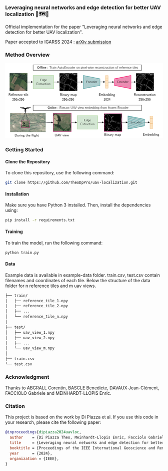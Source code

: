 ### Leveraging neural networks and edge detection for better UAV localization 🚁🗺️📍
Official implementation for the paper "Leveraging neural networks and edge detection for better UAV localization".

Paper accepted to IGARSS 2024 : [arXiv submission](https://arxiv.org/abs/2404.06207)

### Method Overview

<img src="https://github.com/TheoDpPro/uav-localization/blob/main/figures/overview_method_final.png" alt="Method overview" width="600">

### Getting Started

#### Clone the Repository

To clone this repository, use the following command:

```bash
git clone https://github.com/TheoDpPro/uav-localization.git
```

#### Installation

Make sure you have Python 3 installed. Then, install the dependencies using:

```bash
pip install -r requirements.txt
```

#### Training

To train the model, run the following command:

```bash
python train.py
```

#### Data

Example data is available in example-data folder.
train.csv, test.csv contain filenames and coordinates of each tile.
Below the structure of the data folder for n reference tiles and m uav views.

```bash
├── train/
│   ├── reference_tile_1.npy
│   ├── reference_tile_2.npy
│   ├── ...
│   └── reference_tile_n.npy
│
├── test/
│   ├── uav_view_1.npy
│   ├── uav_view_2.npy
│   ├── ...
│   └── uav_view_m.npy
│
├── train.csv
└── test.csv
```

### Acknowledgment

Thanks to ABGRALL Corentin, BASCLE Benedicte, DAVAUX Jean-Clément, FACCIOLO Gabriele and MEINHARDT-LLOPIS Enric.

### Citation

This project is based on the work by Di Piazza et al. If you use this code in your research, please cite the following paper:

```BibTeX
@inproceedings{dipiazza2024uavloc,
  author    = {Di Piazza Theo, Meinhardt-Llopis Enric, Facciolo Gabriele, Bascle Benedicte, Abgrall Corentin and Devaux Jean-Clement},
  title     = {Leveraging neural networks and edge detection for better UAV localization},
  booktitle = {Proceedings of the IEEE International Geoscience and Remote Sensing Symposium (IGARSS)},
  year      = {2024},
  organization = {IEEE},
}
```
